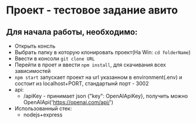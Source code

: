 # Проект - тестовое задание авито
## Для начала работы, необходимо:
  - Открыть консль
  - Выбрать папку в которую клонировать проект(На Win: `cd folderName`)
  - Ввести в консоли `git clone URL`
  - Перейти в проет и ввести `npm install`, для скачивания всех зависимостей
  - `npm start` запускает проект на url указанном в environment(.env) и состоит из localhost+PORT, стандартынй порт - 3002 
  - api:
    - /apiKey - принимает json {"key": OpenAIApiKey}, получить можно OpenAIApi('https://openai.com/api/')
- Использованный стек:
  - nodejs+express